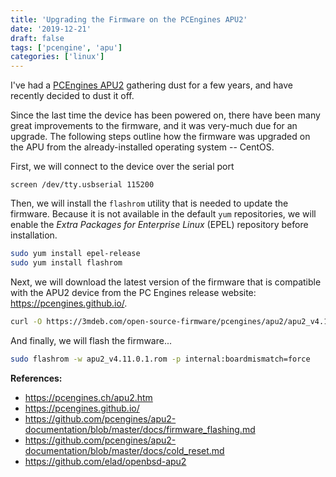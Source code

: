 ```yaml
---
title: 'Upgrading the Firmware on the PCEngines APU2'
date: '2019-12-21'
draft: false
tags: ['pcengine', 'apu']
categories: ['linux']
---
```


I've had a [PCEngines APU2](https://pcengines.ch/apu2.htm) gathering dust for a
few years, and have recently decided to dust it off.

Since the last time the device has been powered on, there have been many great
improvements to the firmware, and it was very-much due for an upgrade. The
following steps outline how the firmware was upgraded on the APU from the
already-installed operating system -- CentOS.

<!--more-->

First, we will connect to the device over the serial port

```
screen /dev/tty.usbserial 115200
```

Then, we will install the `flashrom` utility that is needed to update the
firmware. Because it is not available in the default `yum` repositories, we
will enable the _Extra Packages for Enterprise Linux_ (EPEL) repository before
installation.

```bash
sudo yum install epel-release
sudo yum install flashrom
```

Next, we will download the latest version of the firmware that is compatible
with the APU2 device from the PC Engines release website:
<https://pcengines.github.io/>.

```bash
curl -O https://3mdeb.com/open-source-firmware/pcengines/apu2/apu2_v4.11.0.1.rom
```

And finally, we will flash the firmware...

```bash
sudo flashrom -w apu2_v4.11.0.1.rom -p internal:boardmismatch=force
```

**References:**

- <https://pcengines.ch/apu2.htm>
- <https://pcengines.github.io/>
- <https://github.com/pcengines/apu2-documentation/blob/master/docs/firmware_flashing.md>
- <https://github.com/pcengines/apu2-documentation/blob/master/docs/cold_reset.md>
- <https://github.com/elad/openbsd-apu2>
